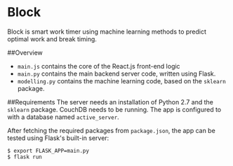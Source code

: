 # Block
Block is smart work timer using machine learning methods to predict optimal work and break timing.

##Overview
* `main.js` contains the core of the React.js front-end logic
* `main.py` contains the main backend server code, written using Flask.
* `modelling.py` contains the machine learning code, based on the `sklearn` package.

##Requirements
The server needs an installation of Python 2.7 and the `sklearn` package. CouchDB needs to be running. The app is configured to with a database named `active_server`.

After fetching the required packages from `package.json`, the app can be tested using Flask's built-in server:
```
$ export FLASK_APP=main.py
$ flask run
```
